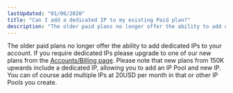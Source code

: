 ```yaml
---
lastUpdated: "01/06/2020"
title: "Can I add a dedicated IP to my existing Paid plan?"
description: "The older paid plans no longer offer the ability to add dedicated IPs to your account."
---
```


The older paid plans no longer offer the ability to add dedicated IPs to your account. If you require dedicated IPs please upgrade to one of our new plans from the [Accounts/Billing page](https://app.sparkpost.com/account/billing).
Please note that new plans from 150K upwards include a dedicated IP, allowing you to add an IP Pool and new IP. You can of course add multiple IPs at 20USD per month in that or other IP Pools you create.
